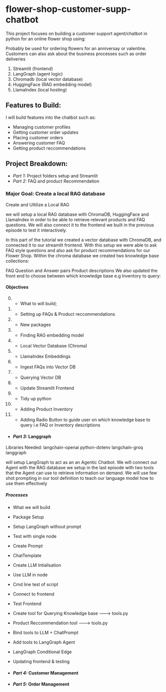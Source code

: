 # flower-shop-customer-supp-chatbot

This project focuses on building a customer support agent/chatbot in python for an online flower shop using:

Probably be used for ordering flowers for an anniversay or valentine. Customers can also ask about the business processes such as order deliveries

1. Streamlit (frontend)
2. LangGraph (agent logic)
3. Chromadb (local vector database)
4. HuggingFace (RAG embedding model)
5. LlamaIndex  (local hosting)


## Features to Build:
I will build features into the chatbot such as:
- Managing customer profiles
- Getting customer order updates
- Placing customer orders
- Answering customer FAQ
- Getting product reccommendations

## Project Breakdown:
- *Part 1:* Project folders setup and Streamlit
- *Part 2:*	FAQ and product Recommendation
### Major Goal: Create a local RAG database
Create and Ultilize a Local RAG 
 
 we will setup a local RAG database with ChromaDB, HuggingFace and LlamaIndex in order to be able to retrieve relevant products and FAQ questions. We will also connect it to the frontend we built in the previous episode to test it interactively.

 In this part of the tutorial we created a vector database with ChromaDB, and connected it to our streamlit frontend. With this setup we were able to ask FAQ style questions and also ask for product recommendations for our Flower Shop. Within the chroma database we created two knowledge base collections:

FAQ Question and Answer pairs
Product descriptions
We also updated the front end to choose between which knowledge base e.g Inventory to query:

 #### Objectives
0. - What to will build;
1. - Setting up FAQs & Product reccommendations
3. - New packages
4. - Finding RAG embedding model 
5. - Local Vector Database (Chroma)  
6. - LlamaIndex Embeddings
7. - Ingest FAQs into Vector DB
8. - Querying Vector DB
9. - Update Streamlit Frontend
10. - Tidy up python 
11. - Adding Product Inventory
12. - Adding Radio Button to guide user on which knowledge base to query i.e FAQ or Inventory descriptions


- #### *Part 3:* Langgraph
Libraries Needed:
langchain-openai
python-dotenv
langchain-groq
langgraph

will setup LangGraph to act as an an Agentic Chatbot. We will connect our Agent with the RAG database we setup in the last episode with two tools that the Agent can use to retrieve information on demand. We will use few shot prompting in our tool definition to teach our language model how to use them effectively

##### Processes
- What we will build
- Package Setup
- Setup LangGraph without prompt
- Test with single node
- Create Prompt
- ChatTemplate
- Create LLM Intialisation
- Use LLM in node
- Cmd line test of script
- Connect to frontend
- Test Frontend
- Create tool for Querying Knowledge base ---> tools.py 
- Product Reccommendation tool ---> tools.py 
- Bind tools to LLM + ChatPrompt
- Add tools to LangGraph Agent
- LangGraph Conditional Edge
- Updating frontend & testing



- #### *Part 4:* Customer Management


- #### *Part 5:* Order Management